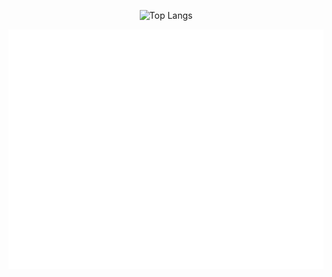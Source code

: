 
<p align="center">
  <img 
    src="https://github-readme-stats.vercel.app/api/top-langs/?username=noxYJZeng&layout=compact&langs_count=12&theme=dark&card_width=500&hide=html，css&size_weight=0.3&count_weight=1" 
    alt="Top Langs" 
  />
</p>
<p align="center">
  <img src="./metrics.svg" alt="GitHub Metrics" />
</p>


